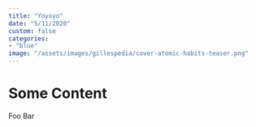 ```yaml
---
title: "Yoyoyo"
date: "5/11/2020"
custom: false
categories:
- "blue"
image: "/assets/images/gillespedia/cover-atomic-habits-teaser.png"
---
```


# Some Content
Foo Bar
